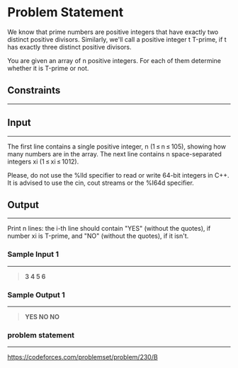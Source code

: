 
# Problem Statement
We know that prime numbers are positive integers that have exactly two distinct positive divisors. Similarly, we'll call a positive integer t Т-prime, if t has exactly three distinct positive divisors.

You are given an array of n positive integers. For each of them determine whether it is Т-prime or not.

## Constraints
---


## Input
----
The first line contains a single positive integer, n (1 ≤ n ≤ 105), showing how many numbers are in the array. The next line contains n space-separated integers xi (1 ≤ xi ≤ 1012).

Please, do not use the %lld specifier to read or write 64-bit integers in С++. It is advised to use the cin, cout streams or the %I64d specifier.

## Output
---
Print n lines: the i-th line should contain "YES" (without the quotes), if number xi is Т-prime, and "NO" (without the quotes), if it isn't.

### Sample Input 1
----
> **3
4 5 6**

### Sample Output  1
----
> **YES
NO
NO**

### problem statement
---
https://codeforces.com/problemset/problem/230/B